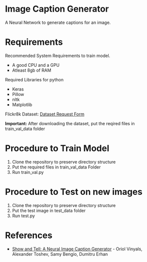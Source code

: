 <h1>Image Caption Generator</h1>

A Neural Network to generate captions for an image.

<h1>Requirements</h1>

Recommended System Requirements to train model.

<ul type="square">
	<li>A good CPU and a GPU</li>
	<li>Atleast 8gb of RAM</li>
</ul>

Required Libraries for python

<ul type="square">
	<li>Keras</li>
	<li>Pillow</li>
	<li>nltk</li>
	<li>Matplotlib</li>
</ul>

Flickr8k Dataset: <a href="https://forms.illinois.edu/sec/1713398">Dataset Request Form</a>

<strong>Important:</strong> After downloading the dataset, put the reqired files in train_val_data folder

<h1>Procedure to Train Model</h1>
<ol>
	<li>Clone the repository to preserve directory structure</li>
	<li>Put the required files in train_val_data Folder</li>
	<li>Run train_val.py</li>
</ol>

<h1>Procedure to Test on new images</h1>
<ol>
	<li>Clone the repository to preserve directory structure</li>
	<li>Put the test image in test_data folder</li>
	<li>Run test.py</li>
</ol>

<h1>References</h1>

<ul type="square">
	<li><a href="https://www.cv-foundation.org/openaccess/content_cvpr_2015/papers/Vinyals_Show_and_Tell_2015_CVPR_paper.pdf">Show and Tell: A Neural Image Caption Generator</a> - Oriol Vinyals, Alexander Toshev, Samy Bengio, Dumitru Erhan</li>
</ul>